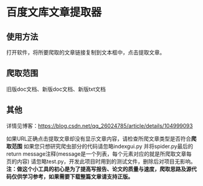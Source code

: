 # 百度文库文章提取器
## 使用方法
打开软件，将所要爬取的文章链接复制到文本框中，点击提取文章。
## 爬取范围
旧版doc文档、新版doc文档、新版txt文档
## 其他
详情见博客：https://blog.csdn.net/qq_26024785/article/details/104999093

如果URL正确点击提取文章却没有显示文章内容，请检查所爬文章类型是否符合**爬取范围**
如果您只想研究爬虫部分的代码请忽略indexgui.py 并将spider.py最后的return message注释(message是一个列表，每个元素对应的就是所爬取文章每页的内容)
请忽略test.py，开发此项目时用到的测试文件，删除后对项目无影响。
**注：做这个小工具的初心是为了提高写报告、论文的质量与速度，爬取思路及源代码仅供学习参考，如果需要下载整篇文章请支持正版。**

